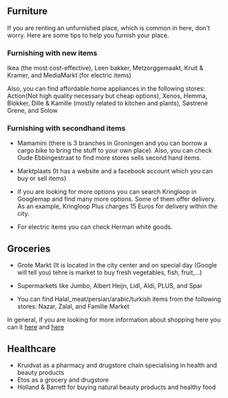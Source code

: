 ## Furniture
If you are renting an unfurnished place, which is common in here, don't worry. Here are some tips to help you furnish your place. 

### Furnishing with new items

Ikea (the most cost-effective), Leen bakker, Metzorggemaakt, Kruit & Kramer, and MediaMarkt (for electric items)

Also, you can find affordable home appliances in the following stores:
Action(Not high quality necessary but cheap options), Xenos, Hemma, Blokker, Dille & Kamille (mostly related to kitchen and plants), Søstrene Grene, and Solow



### Furnishing with secondhand items

- Mamamini (there is 3 branches in Groningen and you can borrow a cargo bike to bring the stuff to your own place). Also, you can check Oude Ebbingestraat to find more stores sells second hand items.

- Marktplaats (It has a website and a facebook account which you can buy or sell items)

- If you are looking for more options you can search Kringloop in Googlemap and find many more options. Some of them offer delivery. As an example, Kringloop Plus charges 15 Euros for delivery within the city.

- For electric items you can check Herman white goods.

## Groceries
- Grote Markt (It is located in the city center and on special day (Google will tell you) tehre is market to buy fresh vegetables, fish, fruit,...)

- Supermarkets like Jumbo, Albert Heijn, Lidl, Aldi, PLUS, and Spar

- You can find Halal_meat/persian/arabic/turkish items from the following stores: Nazar, Zalal, and Familie Market


In general, if you are looking for more information about shopping here you can it [here](https://www.expatica.com/nl/living/household/shopping-netherlands-130388/) and [here](https://ukrant.nl/where-do-i-buy-food/?lang=en)

## Healthcare 
- Kruidvat as a pharmacy and drugstore chain specialising in health and beauty products
- Etos as a grocery and drugstore
- Holland & Barrett for buying natural beauty products and healthy food
